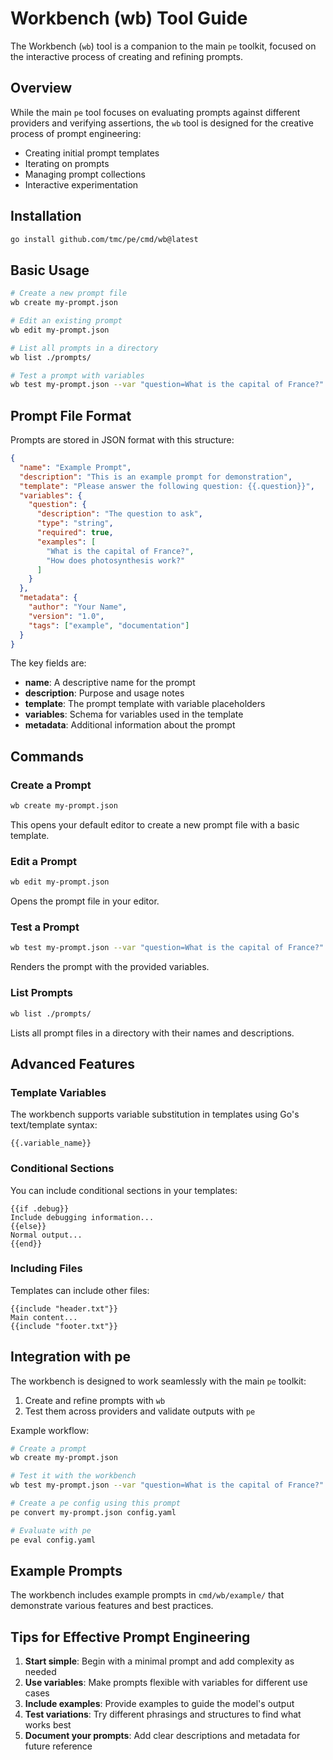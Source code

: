 # Workbench (wb) Tool Guide

The Workbench (`wb`) tool is a companion to the main `pe` toolkit, focused on the interactive process of creating and refining prompts.

## Overview

While the main `pe` tool focuses on evaluating prompts against different providers and verifying assertions, the `wb` tool is designed for the creative process of prompt engineering:

- Creating initial prompt templates
- Iterating on prompts
- Managing prompt collections
- Interactive experimentation

## Installation

```bash
go install github.com/tmc/pe/cmd/wb@latest
```

## Basic Usage

```bash
# Create a new prompt file
wb create my-prompt.json

# Edit an existing prompt
wb edit my-prompt.json

# List all prompts in a directory
wb list ./prompts/

# Test a prompt with variables
wb test my-prompt.json --var "question=What is the capital of France?"
```

## Prompt File Format

Prompts are stored in JSON format with this structure:

```json
{
  "name": "Example Prompt",
  "description": "This is an example prompt for demonstration",
  "template": "Please answer the following question: {{.question}}",
  "variables": {
    "question": {
      "description": "The question to ask",
      "type": "string",
      "required": true,
      "examples": [
        "What is the capital of France?",
        "How does photosynthesis work?"
      ]
    }
  },
  "metadata": {
    "author": "Your Name",
    "version": "1.0",
    "tags": ["example", "documentation"]
  }
}
```

The key fields are:

- **name**: A descriptive name for the prompt
- **description**: Purpose and usage notes
- **template**: The prompt template with variable placeholders
- **variables**: Schema for variables used in the template
- **metadata**: Additional information about the prompt

## Commands

### Create a Prompt

```bash
wb create my-prompt.json
```

This opens your default editor to create a new prompt file with a basic template.

### Edit a Prompt

```bash
wb edit my-prompt.json
```

Opens the prompt file in your editor.

### Test a Prompt

```bash
wb test my-prompt.json --var "question=What is the capital of France?"
```

Renders the prompt with the provided variables.

### List Prompts

```bash
wb list ./prompts/
```

Lists all prompt files in a directory with their names and descriptions.

## Advanced Features

### Template Variables

The workbench supports variable substitution in templates using Go's text/template syntax:

```
{{.variable_name}}
```

### Conditional Sections

You can include conditional sections in your templates:

```
{{if .debug}}
Include debugging information...
{{else}}
Normal output...
{{end}}
```

### Including Files

Templates can include other files:

```
{{include "header.txt"}}
Main content...
{{include "footer.txt"}}
```

## Integration with pe

The workbench is designed to work seamlessly with the main `pe` toolkit:

1. Create and refine prompts with `wb`
2. Test them across providers and validate outputs with `pe`

Example workflow:

```bash
# Create a prompt
wb create my-prompt.json

# Test it with the workbench
wb test my-prompt.json --var "question=What is the capital of France?"

# Create a pe config using this prompt
pe convert my-prompt.json config.yaml

# Evaluate with pe
pe eval config.yaml
```

## Example Prompts

The workbench includes example prompts in `cmd/wb/example/` that demonstrate various features and best practices.

## Tips for Effective Prompt Engineering

1. **Start simple**: Begin with a minimal prompt and add complexity as needed
2. **Use variables**: Make prompts flexible with variables for different use cases
3. **Include examples**: Provide examples to guide the model's output
4. **Test variations**: Try different phrasings and structures to find what works best
5. **Document your prompts**: Add clear descriptions and metadata for future reference
